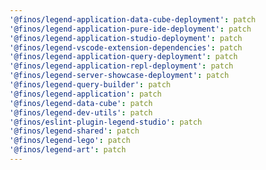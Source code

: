 ```yaml
---
'@finos/legend-application-data-cube-deployment': patch
'@finos/legend-application-pure-ide-deployment': patch
'@finos/legend-application-studio-deployment': patch
'@finos/legend-vscode-extension-dependencies': patch
'@finos/legend-application-query-deployment': patch
'@finos/legend-application-repl-deployment': patch
'@finos/legend-server-showcase-deployment': patch
'@finos/legend-query-builder': patch
'@finos/legend-application': patch
'@finos/legend-data-cube': patch
'@finos/legend-dev-utils': patch
'@finos/eslint-plugin-legend-studio': patch
'@finos/legend-shared': patch
'@finos/legend-lego': patch
'@finos/legend-art': patch
---
```

